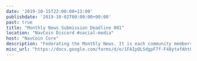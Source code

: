 ```yaml
---
date: '2019-10-15T22:00:00+13:00'
publishdate: '2019-10-02T00:00:00+00:00'
past: true
title: "Monthly News Submission Deadline 001"
location: "NavCoin Discord #social-media"
host: "NavCoin Core"
description: "Federating the Monthly News. It is each community members responsibility to share progress in your NavCoin project. The deadline for submissions is the third Tuesday of every month with the newsletter being published on the third Wednesday of every month and syndicated through all of our social channels, mailing lists and websites."
misc_url: "https://docs.google.com/forms/d/e/1FAIpQLSdgpF7f-F48ytafAhtOxr989YLNsBGaG7AW2h-obbfnSwjPZA/viewform"
---
```

